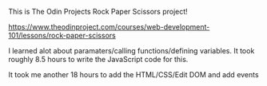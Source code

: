 This is The Odin Projects Rock Paper Scissors project!

https://www.theodinproject.com/courses/web-development-101/lessons/rock-paper-scissors

I learned alot about paramaters/calling functions/defining variables. It took roughly 8.5 hours to write the JavaScript code for this. 



It took me another 18 hours to add the HTML/CSS/Edit DOM  and add events